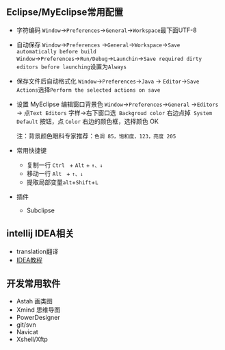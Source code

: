 ## Eclipse/MyEclipse常用配置

- 字符编码
  `Window`→`Preferences`→`General`→`Workspace`最下面UTF-8

- 自动保存
  `Window`→`Preferences` →`General`→`Workspace`→`Save automatically before build`
  `Window`→`Preferences`→`Run/Debug`→`Launchin`→`Save required dirty editors before launching`设置为`Always`

- 保存文件后自动格式化
  `Window`→`Preferences`→`Java` → `Editor`→`Save Actions`选择`Perform the selected actions on save`

- 设置 MyEclipse 编辑窗口背景色
  `Window`→`Preferences`→`General` →`Editors` →
  点`Text Editors` 字样→右下窗口选` Backgroud color`
  右边点掉` System Default` 按钮，点 `Color` 右边的颜色框，选择颜色 OK

   注：背景颜色眼科专家推荐：`色调 85，饱和度，123，亮度 205`

- 常用快捷键

  - 复制一行 ```Ctrl ```  +  ```Alt```  +  ``````↑、↓``````
  - 移动一行 ```Alt ```  +  ```↑、↓```
  - 提取局部变量```alt```+```Shift```+```L```

- 插件  

  - Subclipse

## intellij IDEA相关

- translation翻译
- [IDEA教程](https://youmeek.gitbooks.io/intellij-idea-tutorial/about-this-tutorial.html)

## 开发常用软件

- Astah 画类图
- Xmind 思维导图
- PowerDesigner
- git/svn
- Navicat
- Xshell/Xftp



